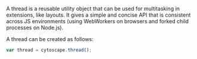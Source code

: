 A thread is a reusable utility object that can be used for multitasking in extensions, like layouts.  It gives a simple and concise API that is consistent across JS environments (using WebWorkers on browsers and forked child processes on Node.js).

A thread can be created as follows:

```js
var thread = cytoscape.thread();
```